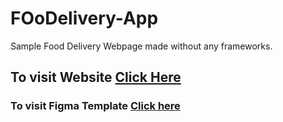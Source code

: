 # FOoDelivery-App
Sample Food Delivery Webpage made without any frameworks.
<h2>To visit Website <a href="https://faizalmsdev.github.io/FOoDelivery-App/">Click Here</a></h2>
<h3>To visit Figma Template <a href="https://www.figma.com/file/jsbCtV1JoeVHH9ud84yTsD/fiverr-(Copy)?node-id=1%3A2599&mode=dev">Click here</a></h3>
